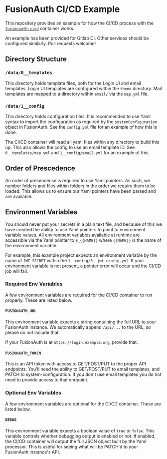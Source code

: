 
# FusionAuth CI/CD Example

This repository provides an example for how the CI/CD process with the [`fusionauth-cicd`](https://github.com/aeoss/fusionauth-cicd) container
works.

An example has been provided for Gitlab CI. Other services should be configured similarly. Pull requests
welcome!

## Directory Structure

### `/data/0__templates`

This directory holds template files, both for the Login UI and email templates. Login UI templates
are configured within the `theme` directory. Mail templates are mapped to a directory within `email/`
via the `map.yml` file.

### `/data/1__config`

This directory holds configuration files. It is recommended to use Yaml syntax to import the configuration
as required by the `systemConfiguration` object in FusionAuth. See the `config.yml` file for an example of
how this is done.

The CI/CD container will read all yaml files within any directory to build this up. This also allows the config
to use an email template ID. See `0__templates/map.yml` and `1__config/email.yml` for an example of this.

## Order of Prescedence

An order of presencense is required to use Yaml pointers. As such, we number folders and files within folders
in the order we require them to be loaded. This allows us to ensure our Yaml pointers have been parsed and are
available.

## Environment Variables

You should never put your secrets in a plain text file, and because of this we have created the ability to use
Yaml pointers to point to environment variable values. All environment variables available at runtime are
accessible via the Yaml pointer to `E_{{NAME}}` where `{{NAME}}` is the name of the environment variable.

For example, this example project expects an environment variable by the name of `JWT_SECRET` within the
`1__config/3__jwt_config.yml`. If your environment variable is not present, a pointer error will occur and
the CI/CD job will fail.

### Required Env Variables

A few environment variables are required for the CI/CD container to run properly. These are listed below.

#### `FUSIONAUTH_URL`

This environment variable expects a string containing the full URL to your FusionAuth instance. We automatically
append `/api/...` to the URL, so please do not include that.

If your FusionAuth is at `https://login.example.org`, provide that.

#### `FUSIONAUTH_TOKEN`

This is an API token with access to GET/POST/PUT to the proper API endpoints. You'll need the ability
to GET/POST/PUT to email templates, and PATCH to system-configuration. If you don't use email templates you do
not need to provide access to that endpoint.

### Optional Env Variables

A few environment variables are optional for the CI/CD container. These are listed below.

#### `DEBUG`

This environment variable expects a boolean value of `true` or `false`. This variable controls whether
debugging output is enabled or not. If enabled, the CI/CD container will output the full JSON object built by
the Yaml processor. This is useful for seeing what will be PATCH'd to your FusionAuth instance's API.
